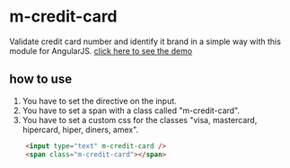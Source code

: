 # m-credit-card

Validate credit card number and identify it brand in a simple way with this module for AngularJS.
[click here to see the demo](https://www.marjoel.com/github/m-credit-card)

## how to use

1. You have to set the directive on the input.
2. You have to set a span with a class called "m-credit-card".
3. You have to set a custom css for the classes "visa, mastercard, hipercard, hiper, diners, amex".


```html
	<input type="text" m-credit-card />
	<span class="m-credit-card"></span>
```